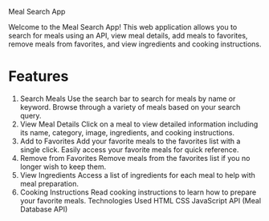Meal Search App



Welcome to the Meal Search App! This web application allows you to search for meals using an API, view meal details, add meals to favorites, remove meals from favorites, and view ingredients and cooking instructions.

<h1>Features</h1>


1. Search Meals
Use the search bar to search for meals by name or keyword.
Browse through a variety of meals based on your search query.
2. View Meal Details
Click on a meal to view detailed information including its name, category, image, ingredients, and cooking instructions.
3. Add to Favorites
Add your favorite meals to the favorites list with a single click.
Easily access your favorite meals for quick reference.
4. Remove from Favorites
Remove meals from the favorites list if you no longer wish to keep them.
5. View Ingredients
Access a list of ingredients for each meal to help with meal preparation.
6. Cooking Instructions
Read cooking instructions to learn how to prepare your favorite meals.
Technologies Used
HTML
CSS
JavaScript
API (Meal Database API)